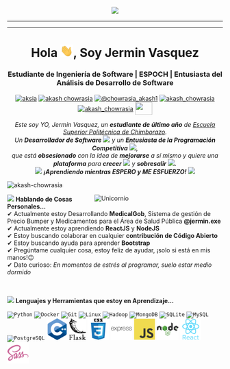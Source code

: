 <p align="center">
  <img src="https://github.com/thompsonemerson/thompsonemerson/raw/master/cover-thompson.png" height="200" />
</p>
<hr />
<hr />
<h1 align="center">Hola <img src="https://raw.githubusercontent.com/ABSphreak/ABSphreak/master/gifs/Hi.gif" width="30px" />, Soy Jermin Vasquez </h1>
<h3 align="center">Estudiante de Ingeniería de Software | ESPOCH | Entusiasta del Análisis de Desarrollo de Software</h3>

<p align="center">
  <a href="https://www.linkedin.com/in/aksia/" target="_blank"><img align="center" src="https://cdn.jsdelivr.net/npm/simple-icons@3.0.1/icons/linkedin.svg" alt="aksia" height="30" width="40" /></a>
  <a href="https://www.facebook.com/akash.chowrasia.908/" target="_blank"><img align="center" src="https://cdn.jsdelivr.net/npm/simple-icons@3.0.1/icons/facebook.svg" alt="akash chowrasia" height="30" width="40" /></a>
  <a href="https://www.hackerrank.com/@chowrasia_akash1" target="_blank"><img align="center" src="https://cdn.jsdelivr.net/npm/simple-icons@3.0.1/icons/hackerrank.svg" alt="@chowrasia_akash1" height="30" width="40" /></a>
  <a href="https://leetcode.com/Akash_Chowrasia/" target="_blank"><img align="center" src="https://cdn.jsdelivr.net/npm/simple-icons@3.0.1/icons/leetcode.svg" alt="akash_chowrasia" height="30" width="40" /></a>
  <a href="https://auth.geeksforgeeks.org/user/akash_chowrasia/profile" target="_blank"><img align="center" src="https://cdn.jsdelivr.net/npm/simple-icons@3.0.1/icons/geeksforgeeks.svg" alt="akash_chowrasia" height="30" width="40" /></a>
  <a href="mailto:chowrasia.akash08@gmail.com"><img align="center" src="https://simpleicons.org/icons/gmail.svg" height="30" width="40" /></a>
</p>

<p align="center">
  <em>
    Este soy YO, Jermin Vasquez, un <b>estudiante de último año</b> de <a href="https://www.espoch.edu.ec/" target="_blank">Escuela Superior Politécnica de Chimborazo</a>. <br />
    Un <b>Desarrollador de Software</b> <img src="https://github.com/TheDudeThatCode/TheDudeThatCode/blob/master/Assets/Developer.gif" width="30px" /> y un <b>Entusiasta de la Programación Competitiva</b>&nbsp;<img src="https://github.com/TheDudeThatCode/TheDudeThatCode/blob/master/Assets/Designer.gif" width="36px" />,<br />que está <b>obsesionado</b> con la idea de <b>mejorarse</b> a sí mismo y quiere una <b>plataforma</b> para <b>crecer</b> <img src="https://github.com/TheDudeThatCode/TheDudeThatCode/blob/master/Assets/Rocket.gif" width="18px" /> y <b>sobresalir</b> <img src="https://github.com/TheDudeThatCode/TheDudeThatCode/blob/master/Assets/Medal.gif" width="20px" />.
  </em>
  <br />
  <img src="https://media.giphy.com/media/VgCDAzcKvsR6OM0uWg/giphy.gif" width="50" /> <b><i>¡Aprendiendo mientras ESPERO y ME ESFUERZO!</i></b> <img src="https://media.giphy.com/media/7j2hfyeVcDtf2/giphy.gif" width="50" />
</p>

<p align="left"><img src="https://komarev.com/ghpvc/?username=akash-chowrasia&label=Profile%20views&color=0e75b6&style=flat" alt="akash-chowrasia" /></p>
<img align="right" width="300px" alt="Unicornio" src="https://media.giphy.com/media/3ohs4BSacFKI7A717y/giphy.gif" />

<p>
  <img src="https://media.giphy.com/media/ObNTw8Uzwy6KQ/giphy.gif" width="30px" />&nbsp;<b>Hablando de Cosas Personales...</b>
  <br />
  ✔ Actualmente estoy Desarrollando <b>MedicalGob</b>, Sistema de gestión de Precio Bumper y Medicamentos para el Área de Salud Pública <b>@jermin.exe</b><br />
  ✔ Actualmente estoy aprendiendo <b>ReactJS</b> y <b>NodeJS</b><br />
  ✔ Estoy buscando colaborar en cualquier <b>contribución de Código Abierto</b><br />
  ✔ Estoy buscando ayuda para aprender <b>Bootstrap</b><br />
  ✔ Pregúntame cualquier cosa, estoy feliz de ayudar, ¡solo si está en mis manos!😉<br />
  ✔ Dato curioso: <i>En momentos de estrés al programar, suelo estar medio dormido</i><br /><br /><br />
</p>

<p>
  <img src="https://media.giphy.com/media/ObNTw8Uzwy6KQ/giphy.gif" width="30px" />&nbsp;<b>Lenguajes y Herramientas que estoy en Aprendizaje...</b>
</p>
<p align="left">
  <code><img height="50" src="https://github.com/uannabi/-/blob/master/resource/python-icon.svg" alt="Python" /></code>
  <code><img height="50" src="https://github.com/uannabi/-/blob/master/resource/docker-ar21.svg" alt="Docker" /></code>
  <code><img height="50" src="https://github.com/uannabi/-/blob/master/resource/git.svg" alt="Git" /></code>
  <code><img height="50" src="https://github.com/uannabi/-/blob/master/resource/linux-ar21.svg" alt="Linux" /></code>
  <code><img height="50" src="https://github.com/uannabi/-/blob/master/resource/other/apache_hadoop-ar21.svg" alt="Hadoop" /></code>
  <code><img height="50" src="https://github.com/uannabi/-/blob/master/resource/other/mongodb-ar21.svg" alt="MongoDB" /></code>
  <code><img height="50" src="https://github.com/uannabi/-/blob/master/resource/other/sqlite-ar21.svg" alt="SQLite" /></code>
  <code><img height="50" src="https://github.com/uannabi/-/blob/master/resource/other/mysql-ar21.svg" alt="MySQL" /></code>
  <code><img height="50" src="https://github.com/uannabi/-/blob/master/resource/other/postgresql-ar21.svg" alt="PostgreSQL" /></code>
  <code><img height="50" src="https://raw.githubusercontent.com/devicons/devicon/master/icons/cplusplus/cplusplus-original.svg" alt="C++" /></code>
  <code><img height="50" src="https://github.com/Akash-chowrasia/Akash-chowrasia/blob/main/images/flask.svg" alt="Flask" /></code>
  <code><img height="50" src="https://raw.githubusercontent.com/devicons/devicon/master/icons/css3/css3-original-wordmark.svg" alt="CSS3" /></code>
  <code><img height="50" src="https://raw.githubusercontent.com/devicons/devicon/master/icons/express/express-original-wordmark.svg" alt="ExpressJS" /></code>
  <code><img height="50" src="https://raw.githubusercontent.com/devicons/devicon/master/icons/javascript/javascript-original.svg" alt="JavaScript" /></code>
  <code><img height="50" src="https://raw.githubusercontent.com/devicons/devicon/master/icons/nodejs/nodejs-original-wordmark.svg" alt="NodeJS" /></code>
  <code><img height="50" src="https://raw.githubusercontent.com/devicons/devicon/master/icons/react/react-original-wordmark.svg" alt="ReactJS" /></code>
  <code><img height="50" src="https://raw.githubusercontent.com/devicons/devicon/master/icons/sass/sass-original.svg" alt="Sass" /></code>
</p>
